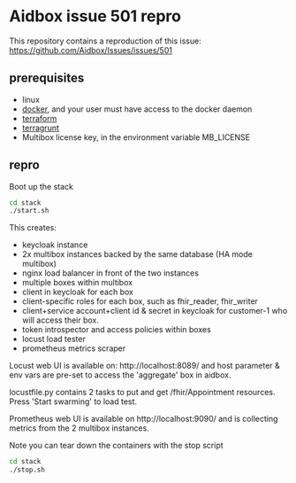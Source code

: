 # Aidbox issue 501 repro

This repository contains a reproduction of this issue: https://github.com/Aidbox/Issues/issues/501

## prerequisites
* linux
* [docker](https://docs.docker.com/engine/install/), and your user must have access to the docker daemon
* [terraform](https://learn.hashicorp.com/tutorials/terraform/install-cli) 
* [terragrunt](https://terragrunt.gruntwork.io/docs/getting-started/install/)
* Multibox license key, in the environment variable MB_LICENSE

## repro

Boot up the stack 
```bash
cd stack
./start.sh 
```
This creates: 
* keycloak instance
* 2x multibox instances backed by the same database (HA mode multibox)
* nginx load balancer in front of the two instances
* multiple boxes within multibox
* client in keycloak for each box
* client-specific roles for each box, such as fhir_reader, fhir_writer
* client+service account+client id & secret in keycloak for customer-1 who will access their box.
* token introspector and access policies within boxes
* locust load tester
* prometheus metrics scraper

Locust web UI is available on: http://localhost:8089/ and host parameter & env vars are pre-set to access the 'aggregate' box in aidbox.

locustfile.py contains 2 tasks to put and get /fhir/Appointment resources. Press 'Start swarming' to load test.

Prometheus web UI is available on http://localhost:9090/ and is collecting metrics from the 2 multibox instances.

Note you can tear down the containers with the stop script
```bash
cd stack
./stop.sh
```